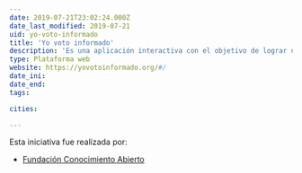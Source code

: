 ```yaml
---
date: 2019-07-21T23:02:24.000Z
date_last_modified: 2019-07-21
uid: yo-voto-informado
title: 'Yo voto informado'
description: 'Es una aplicación interactiva con el objetivo de lograr un electorado informado en procesos electorales en cada país de América Latina.'
type: Plataforma web
website: https://yovotoinformado.org/#/
date_ini: 
date_end: 
tags:

cities: 

---
```


Esta iniciativa fue realizada por:

- [Fundación Conocimiento Abierto](/organizaciones/fundacion-conocimiento-abierto)
